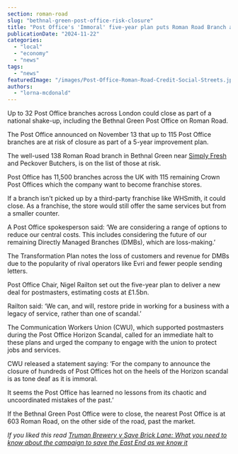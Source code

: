 ```yaml
---
section: roman-road
slug: "bethnal-green-post-office-risk-closure"
title: "Post Office's 'Immoral' five-year plan puts Roman Road Branch at risk of closure or conversion to WHSmith"
publicationDate: "2024-11-22"
categories: 
  - "local"
  - "economy"
  - "news"
tags: 
  - "news"
featuredImage: "/images/Post-Office-Roman-Road-Credit-Social-Streets.jpg"
authors: 
  - "lorna-mcdonald"
---
```


Up to 32 Post Office branches across London could close as part of a national shake-up, including the Bethnal Green Post Office on Roman Road. 

The Post Office announced on November 13 that up to 115 Post Office branches are at risk of closure as part of a 5-year improvement plan. 

The well-used 138 Roman Road branch in Bethnal Green near [Simply Fresh](https://romanroadlondon.com/simply-fresh-globe-town-mehmet-guzel-launches-fundraiser-turkey-syria-earthquake/) and Peckover Butchers, is on the list of those at risk. 

Post Office has 11,500 branches across the UK with 115 remaining Crown Post Offices which the company want to become franchise stores.

If a branch isn't picked up by a third-party franchise like WHSmith, it could close. As a franchise, the store would still offer the same services but from a smaller counter.

A Post Office spokesperson said: ‘We are considering a range of options to reduce our central costs. This includes considering the future of our remaining Directly Managed Branches (DMBs), which are loss-making.’ 

The Transformation Plan notes the loss of customers and revenue for DMBs due to the popularity of rival operators like Evri and fewer people sending letters. 

Post Office Chair, Nigel Railton set out the five-year plan to deliver a new deal for postmasters, estimating costs at £1.5bn. 

Railton said: ‘We can, and will, restore pride in working for a business with a legacy of service, rather than one of scandal.’ 

The Communication Workers Union (CWU), which supported postmasters during the Post Office Horizon Scandal, called for an immediate halt to these plans and urged the company to engage with the union to protect jobs and services.

CWU released a statement saying: ‘For the company to announce the closure of hundreds of Post Offices hot on the heels of the Horizon scandal is as tone deaf as it is immoral. 

It seems the Post Office has learned no lessons from its chaotic and uncoordinated mistakes of the past.’

If the Bethnal Green Post Office were to close, the nearest Post Office is at 603 Roman Road, on the other side of the road, past the market. 

_If you liked this read [Truman Brewery v Save Brick Lane: What you need to know about the campaign to save the East End as we know it](https://whitechapellondon.co.uk/save-brick-lane-campaign-regroups-against-truman-brewery-new-plans/)_
